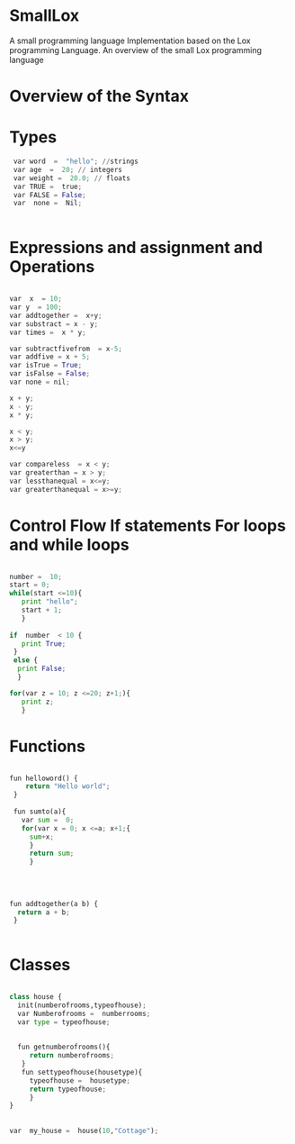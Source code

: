 # SmallLox
A small programming language Implementation based on the  Lox programming Language. An overview of the small Lox programming language 

# Overview of the Syntax 



# Types

```python
 var word  =  "hello"; //strings
 var age  =  20; // integers
 var weight =  20.0; // floats
 var TRUE =  true;
 var FALSE = False;
 var  none =  Nil;
 
 ```

# Expressions and assignment and Operations

```python

var  x  = 10;
var y  = 100;
var addtogether =  x+y;
var substract = x - y;
var times =  x * y;

var subtractfivefrom  = x-5;
var addfive = x + 5;
var isTrue = True;
var isFalse = False;
var none = nil;

x + y;
x - y;
x * y;

x < y;
x > y;
x<=y

var compareless  = x < y;
var greaterthan = x > y;
var lessthanequal = x<=y;
var greaterthanequal = x>=y;

```



# Control Flow If statements For loops and while loops

```python

number =  10;
start = 0;
while(start <=10){
   print "hello";
   start + 1;
   }
 
if  number  < 10 {
   print True;
 }
 else {
  print False;
  }

for(var z = 10; z <=20; z+1;){
   print z;
   }

```

# Functions

```python 

fun helloword() {
    return "Hello world";
 }
 
 fun sumto(a){
   var sum =  0;
   for(var x = 0; x <=a; x+1;{
     sum+x;
     }
     return sum;
     }
     
    
      
 
fun addtogether(a b) {
  return a + b;
 }
 
 ```
 
 # Classes
 
 ```python
 
 class house {
   init(numberofrooms,typeofhouse);
   var Numberofrooms =  numberrooms;
   var type = typeofhouse;
   
   
   fun getnumberofrooms(){
      return numberofrooms;
    }
    fun settypeofhouse(housetype){
      typeofhouse =  housetype;
      return typeofhouse;
      }
 }
        
    
 var  my_house =  house(10,"Cottage");
 ```
